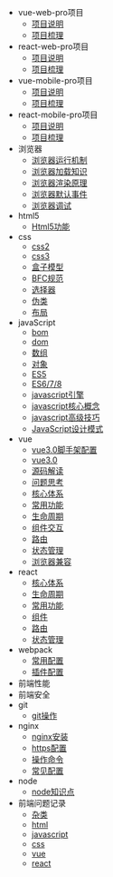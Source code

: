 * vue-web-pro项目
  * [项目说明](/_vue-web-pro/项目说明.md)
  * [项目梳理](/_vue-web-pro/项目梳理.md)
* react-web-pro项目
  * [项目说明](/_react-web-pro/项目说明.md)
  * [项目梳理](/_react-web-pro/项目梳理.md)
* vue-mobile-pro项目
  * [项目说明](/_vue-mobile-pro/项目说明.md)
  * [项目梳理](/_vue-mobile-pro/项目梳理.md)
* react-mobile-pro项目
  * [项目说明](/_react-mobile-pro/项目说明.md)
  * [项目梳理](/_react-mobile-pro/项目梳理.md)
* 浏览器
  * [浏览器运行机制](/_browser/浏览器运行机制.md)
  * [浏览器加载知识](/_browser/浏览器加载知识.md)
  * [浏览器渲染原理](/_browser/浏览器渲染原理.md)
  * [浏览器默认事件](/_browser/浏览器默认事件.md)
  * [浏览器调试](/_browser/浏览器调试.md)
* html5
  * [Html5功能](/_html5/Html5功能.md)
* css
  * [css2](/_css/css2.md)
  * [css3](/_css/css3.md)
  * [盒子模型](/_css/css盒子模型.md)
  * [BFC规范](/_css/BFC规范.md)
  * [选择器](/_css/选择器.md)
  * [伪类](/_css/伪类.md)
  * [布局](/_css/布局.md)
* javaScript
  * [bom](/_javascript/bom.md)
  * [dom](/_javascript/dom.md)
  * [数组](/_javascript/数组.md)
  * [对象](/_javascript/对象.md)
  * [ES5](/_javascript/es5.md)
  * [ES6/7/8](/_javascript/es6.md)
  * [javascript引擎](/_javascript/引擎.md)
  * [javascript核心概念](/_javascript/核心概念.md)
  * [javascript高级技巧](/_javascript/javascript高级技巧.md)
  * [JavaScript设计模式](/_javascript/JavaScript设计模式.md)
* vue
  * [vue3.0脚手架配置](/_vue/vue3.0脚手架配置.md)
  * [vue3.0](/_vue/vue3.0.md)
  * [源码解读](/_vue/源码解读.md)
  * [问题思考](/_vue/问题思考.md)
  * [核心体系](/_vue/核心体系.md)
  * [常用功能](/_vue/常用功能.md)
  * [生命周期](/_vue/生命周期.md)
  * [组件交互](/_vue/组件交互.md)
  * [路由](/_vue/路由.md)
  * [状态管理](/_vue/状态管理.md)
  * [浏览器兼容](/_vue/浏览器兼容.md)
* react
  * [核心体系](/_react/核心体系.md)
  * [生命周期](/_react/生命周期.md)
  * [常用功能](/_react/常用功能.md)
  * [组件](/_react/组件.md)
  * [路由](/_react/路由.md)
  * [状态管理](/_react/状态管理.md)
* webpack
  * [常用配置](/_webpack/config.md)
  * [插件配置](/_webpack/plugin.md)
* 前端性能
* 前端安全
* git
  * [git操作](/_git/git操作.md)
* nginx
  * [nginx安装](/_nginx/install.md)
  * [https配置](/_nginx/https.md)
  * [操作命令](/_nginx/操作命令.md)
  * [常见配置](/_nginx/常见配置.md)
* node
  * [node知识点](/_node/node.md)
* 前端问题记录
  * [杂类](_problem/杂类.md)
  * [html](_problem/html.md)
  * [javascript](_problem/javascript.md)
  * [css](_problem/css.md)
  * [vue](_problem/vue.md)
  * [react](_problem/react.md)